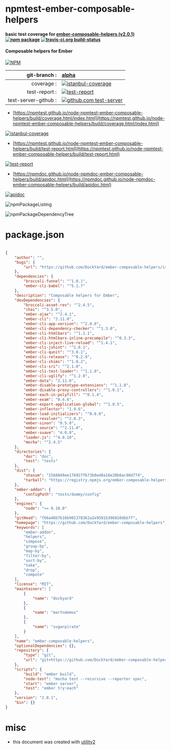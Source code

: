 # npmtest-ember-composable-helpers

#### basic test coverage for  [ember-composable-helpers (v2.0.1)](https://github.com/DockYard/ember-composable-helpers)  [![npm package](https://img.shields.io/npm/v/npmtest-ember-composable-helpers.svg?style=flat-square)](https://www.npmjs.org/package/npmtest-ember-composable-helpers) [![travis-ci.org build-status](https://api.travis-ci.org/npmtest/node-npmtest-ember-composable-helpers.svg)](https://travis-ci.org/npmtest/node-npmtest-ember-composable-helpers)

#### Composable helpers for Ember

[![NPM](https://nodei.co/npm/ember-composable-helpers.png?downloads=true&downloadRank=true&stars=true)](https://www.npmjs.com/package/ember-composable-helpers)

| git-branch : | [alpha](https://github.com/npmtest/node-npmtest-ember-composable-helpers/tree/alpha)|
|--:|:--|
| coverage : | [![istanbul-coverage](https://npmtest.github.io/node-npmtest-ember-composable-helpers/build/coverage.badge.svg)](https://npmtest.github.io/node-npmtest-ember-composable-helpers/build/coverage.html/index.html)|
| test-report : | [![test-report](https://npmtest.github.io/node-npmtest-ember-composable-helpers/build/test-report.badge.svg)](https://npmtest.github.io/node-npmtest-ember-composable-helpers/build/test-report.html)|
| test-server-github : | [![github.com test-server](https://npmtest.github.io/node-npmtest-ember-composable-helpers/GitHub-Mark-32px.png)](https://npmtest.github.io/node-npmtest-ember-composable-helpers/build/app/index.html) | | build-artifacts : | [![build-artifacts](https://npmtest.github.io/node-npmtest-ember-composable-helpers/glyphicons_144_folder_open.png)](https://github.com/npmtest/node-npmtest-ember-composable-helpers/tree/gh-pages/build)|

- [https://npmtest.github.io/node-npmtest-ember-composable-helpers/build/coverage.html/index.html](https://npmtest.github.io/node-npmtest-ember-composable-helpers/build/coverage.html/index.html)

[![istanbul-coverage](https://npmtest.github.io/node-npmtest-ember-composable-helpers/build/screenCapture.buildCi.browser.%252Ftmp%252Fbuild%252Fcoverage.lib.html.png)](https://npmtest.github.io/node-npmtest-ember-composable-helpers/build/coverage.html/index.html)

- [https://npmtest.github.io/node-npmtest-ember-composable-helpers/build/test-report.html](https://npmtest.github.io/node-npmtest-ember-composable-helpers/build/test-report.html)

[![test-report](https://npmtest.github.io/node-npmtest-ember-composable-helpers/build/screenCapture.buildCi.browser.%252Ftmp%252Fbuild%252Ftest-report.html.png)](https://npmtest.github.io/node-npmtest-ember-composable-helpers/build/test-report.html)

- [https://npmdoc.github.io/node-npmdoc-ember-composable-helpers/build/apidoc.html](https://npmdoc.github.io/node-npmdoc-ember-composable-helpers/build/apidoc.html)

[![apidoc](https://npmdoc.github.io/node-npmdoc-ember-composable-helpers/build/screenCapture.buildCi.browser.%252Ftmp%252Fbuild%252Fapidoc.html.png)](https://npmdoc.github.io/node-npmdoc-ember-composable-helpers/build/apidoc.html)

![npmPackageListing](https://npmtest.github.io/node-npmtest-ember-composable-helpers/build/screenCapture.npmPackageListing.svg)

![npmPackageDependencyTree](https://npmtest.github.io/node-npmtest-ember-composable-helpers/build/screenCapture.npmPackageDependencyTree.svg)



# package.json

```json

{
    "author": "",
    "bugs": {
        "url": "https://github.com/DockYard/ember-composable-helpers/issues"
    },
    "dependencies": {
        "broccoli-funnel": "^1.0.1",
        "ember-cli-babel": "^5.1.7"
    },
    "description": "Composable helpers for Ember",
    "devDependencies": {
        "broccoli-asset-rev": "^2.4.5",
        "chai": "^3.5.0",
        "ember-ajax": "^2.4.1",
        "ember-cli": "2.11.0",
        "ember-cli-app-version": "^2.0.0",
        "ember-cli-dependency-checker": "^1.3.0",
        "ember-cli-htmlbars": "^1.1.1",
        "ember-cli-htmlbars-inline-precompile": "^0.3.3",
        "ember-cli-inject-live-reload": "^1.4.1",
        "ember-cli-jshint": "^2.0.1",
        "ember-cli-qunit": "^3.0.1",
        "ember-cli-release": "^0.2.9",
        "ember-cli-shims": "^1.0.2",
        "ember-cli-sri": "^2.1.0",
        "ember-cli-test-loader": "^1.1.0",
        "ember-cli-uglify": "^1.2.0",
        "ember-data": "2.11.0",
        "ember-disable-prototype-extensions": "^1.1.0",
        "ember-disable-proxy-controllers": "^1.0.1",
        "ember-each-in-polyfill": "^0.1.4",
        "ember-exam": "0.4.6",
        "ember-export-application-global": "^1.0.5",
        "ember-inflector": "1.9.6",
        "ember-load-initializers": "^0.6.0",
        "ember-resolver": "^2.0.3",
        "ember-sinon": "0.5.0",
        "ember-source": "^2.11.0",
        "ember-suave": "4.0.0",
        "loader.js": "^4.0.10",
        "mocha": "^2.4.5"
    },
    "directories": {
        "doc": "doc",
        "test": "tests"
    },
    "dist": {
        "shasum": "1568849ee176927fb73b0ed0a16e20b0ac90d774",
        "tarball": "https://registry.npmjs.org/ember-composable-helpers/-/ember-composable-helpers-2.0.1.tgz"
    },
    "ember-addon": {
        "configPath": "tests/dummy/config"
    },
    "engines": {
        "node": ">= 0.10.0"
    },
    "gitHead": "f66a46b7b16b901378362a2e9581b396810dbb7f",
    "homepage": "https://github.com/DockYard/ember-composable-helpers",
    "keywords": [
        "ember-addon",
        "helpers",
        "compose",
        "group-by",
        "map-by",
        "filter-by",
        "sort-by",
        "take",
        "drop",
        "compute"
    ],
    "license": "MIT",
    "maintainers": [
        {
            "name": "dockyard"
        },
        {
            "name": "martndemus"
        },
        {
            "name": "sugarpirate"
        }
    ],
    "name": "ember-composable-helpers",
    "optionalDependencies": {},
    "repository": {
        "type": "git",
        "url": "git+https://github.com/DockYard/ember-composable-helpers.git"
    },
    "scripts": {
        "build": "ember build",
        "node-test": "mocha test --recursive --reporter spec",
        "start": "ember server",
        "test": "ember try:each"
    },
    "version": "2.0.1",
    "bin": {}
}
```



# misc
- this document was created with [utility2](https://github.com/kaizhu256/node-utility2)
